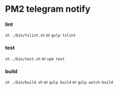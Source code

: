 # PM2 telegram notify



### lint

`sh ./bin/tslint.sh` or  `gulp tslint`

### test

`sh ./bin/test.sh` or  `npm test`


### build

`sh ./bin/build.sh` or  `gulp build` or  `gulp watch-build`